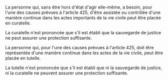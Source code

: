 La personne qui, sans être hors d'état d'agir elle-même, a besoin, pour l'une des causes prévues à l'article 425, d'être assistée ou contrôlée d'une manière continue dans les actes importants de la vie civile peut être placée en curatelle.

La curatelle n'est prononcée que s'il est établi que la sauvegarde de justice ne peut assurer une protection suffisante.

La personne qui, pour l'une des causes prévues à l'article 425, doit être représentée d'une manière continue dans les actes de la vie civile, peut être placée en tutelle.

La tutelle n'est prononcée que s'il est établi que ni la sauvegarde de justice, ni la curatelle ne peuvent assurer une protection suffisante.
